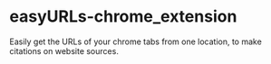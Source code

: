 # easyURLs-chrome_extension
Easily get the URLs of your chrome tabs from one location, to make citations on website sources.
